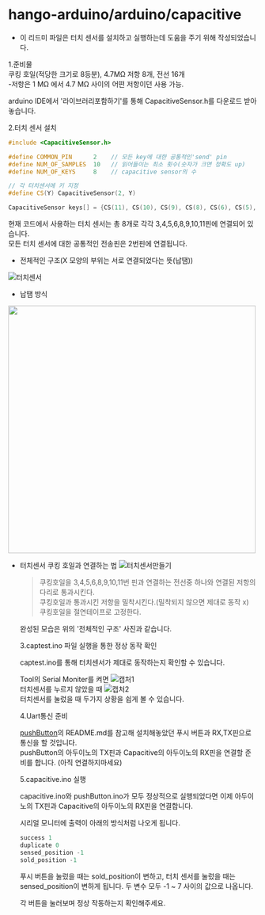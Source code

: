 # hango-arduino/arduino/capacitive
   * 이 리드미 파일은 터치 센서를 설치하고 실행하는데 도움을 주기 위해 작성되었습니다.

   1.준비물  
   쿠킹 호일(적당한 크기로 8등분), 4.7MΩ 저항 8개, 전선 16개  
     -저항은 1 MΩ 에서 4.7 MΩ 사이의 어떤 저항이던 사용 가능.  
   
   arduino IDE에서 '라이브러리포함하기'를 통해 CapacitiveSensor.h를 다운로드 받아 놓습니다.
  
   2.터치 센서 설치
   ```c++
   #include <CapacitiveSensor.h>

   #define COMMON_PIN      2    // 모든 key에 대한 공통적인'send' pin
   #define NUM_OF_SAMPLES  10   // 읽어들이는 최소 횟수(숫자가 크면 정확도 up)
   #define NUM_OF_KEYS     8    // capacitive sensor의 수

   // 각 터치센서에 키 지정
   #define CS(Y) CapacitiveSensor(2, Y)

   CapacitiveSensor keys[] = {CS(11), CS(10), CS(9), CS(8), CS(6), CS(5), CS(4), CS(3)};;
   ```
   현재 코드에서 사용하는 터치 센서는 총 8개로 각각 3,4,5,6,8,9,10,11핀에 연결되어 있습니다.  
   모든 터치 센서에 대한 공통적인 전송핀은 2번핀에 연결됩니다.

- 전체적인 구조(X 모양의 부위는 서로 연결되었다는 뜻(납땜))

![터치센서](https://user-images.githubusercontent.com/67812466/96615979-f4259000-133c-11eb-9b72-0a9786593e91.PNG)


- 납땜 방식
<img src="https://user-images.githubusercontent.com/67812466/96612452-ba528a80-1338-11eb-9885-7bc12c7d2b5c.png" width="500">

- 터치센서 쿠킹 호일과 연결하는 법
![터치센서만들기](https://user-images.githubusercontent.com/67812466/96615124-dd326e00-133b-11eb-84cb-f929c6f1a710.PNG)
   
   > 쿠킹호일을 3,4,5,6,8,9,10,11번 핀과 연결하는 전선중 하나와 연결된 저항의 다리로 통과시킨다.  
   > 쿠킹호일과 통과시킨 저항을 밀착시킨다.(밀착되지 않으면 제대로 동작 x)  
   > 쿠킹호일을 절연테이프로 고정한다.    

   완성된 모습은 위의 '전체적인 구조' 사진과 같습니다.  
   
   3.captest.ino 파일 실행을 통한 정상 동작 확인  

   captest.ino를 통해 터치센서가 제대로 동작하는지 확인할 수 있습니다.  
   
   Tool의 Serial Moniter를 켜면
![캡처1](https://user-images.githubusercontent.com/67812466/96619551-449eec80-1341-11eb-98f3-4e6ba00486ea.PNG)  
터치센서를 누르지 않았을 때
![캡처2](https://user-images.githubusercontent.com/67812466/96619556-47014680-1341-11eb-9586-329a28cd106f.PNG)  
터치센서를 눌렀을 때 
두가지 상황을 쉽게 볼 수 있습니다.

   4.Uart통신 준비

   [pushButton](https://github.com/golagola2020/hango-arduino/tree/arduino/readme/arduino/pushButton)의 README.md를 참고해 설치해놓았던
   푸시 버튼과 RX,TX핀으로 통신을 할 것입니다.  
    pushButton의 아두이노의 TX핀과 Capacitive의 아두이노의 RX핀을 연결할 준비를 합니다. (아직 연결하지마세요)

   5.capacitive.ino 실행 
   
   capacitive.ino와 pushButton.ino가 모두 정상적으로 실행되었다면 이제 아두이노의 TX핀과 Capacitive의 아두이노의 RX핀을 연결합니다.

   시리얼 모니터에 출력이 아래의 방식처럼 나오게 됩니다.
   ```c++
   success 1
   duplicate 0
   sensed_position -1
   sold_position -1
   ```
 
   푸시 버튼을 눌렀을 때는 sold_position이 변하고, 터치 센서를 눌렀을 때는 sensed_position이 변하게 됩니다.
   두 변수 모두 -1 ~ 7 사이의 값으로 나옵니다.

   각 버튼을 눌러보며 정상 작동하는지 확인해주세요. 
  
